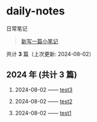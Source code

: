 # daily-notes

日常笔记

> [新写一篇小笔记](https://github.com/whisper-xiang/daily-notes/issues/new)

共计 **3** 篇（上次更新: 2024-08-02）

## 2024 年 (共计 3 篇)

1. 2024-08-02 —— [test3](https://github.com/whisper-xiang/daily-notes/issues/11)

2. 2024-08-02 —— [test2](https://github.com/whisper-xiang/daily-notes/issues/10)

3. 2024-08-02 —— [test1](https://github.com/whisper-xiang/daily-notes/issues/9)
